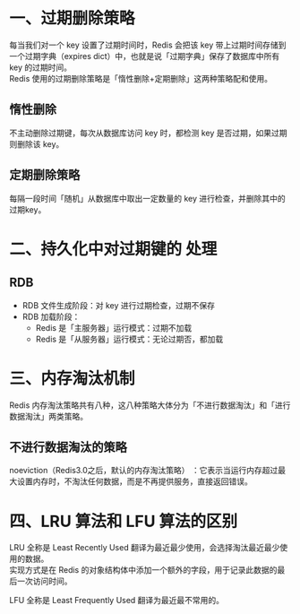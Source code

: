 # 一、过期删除策略
每当我们对一个 key 设置了过期时间时，Redis 会把该 key 带上过期时间存储到一个过期字典（expires dict）中，也就是说「过期字典」保存了数据库中所有 key 的过期时间。     
Redis 使用的过期删除策略是「惰性删除+定期删除」这两种策略配和使用。

## 惰性删除
不主动删除过期键，每次从数据库访问 key 时，都检测 key 是否过期，如果过期则删除该 key。

## 定期删除策略
每隔一段时间「随机」从数据库中取出一定数量的 key 进行检查，并删除其中的过期key。        

# 二、持久化中对过期键的 处理
## RDB
- RDB 文件生成阶段：对 key 进行过期检查，过期不保存
- RDB 加载阶段：
    - Redis 是「主服务器」运行模式：过期不加载
    - Redis 是「从服务器」运行模式：无论过期否，都加载

# 三、内存淘汰机制

Redis 内存淘汰策略共有八种，这八种策略大体分为「不进行数据淘汰」和「进行数据淘汰」两类策略。

## 不进行数据淘汰的策略
noeviction（Redis3.0之后，默认的内存淘汰策略） ：它表示当运行内存超过最大设置内存时，不淘汰任何数据，而是不再提供服务，直接返回错误。

# 四、LRU 算法和 LFU 算法的区别
LRU 全称是 Least Recently Used 翻译为最近最少使用，会选择淘汰最近最少使用的数据。       
实现方式是在 Redis 的对象结构体中添加一个额外的字段，用于记录此数据的最后一次访问时间。

LFU 全称是 Least Frequently Used 翻译为最近最不常用的。